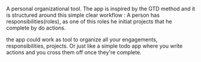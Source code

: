 A personal organizational tool.
The app is inspired by the GTD method and it is structured around this simple clear workflow : A person has responsibilities(roles), as one of this roles he initiat projects that he complete by do actions.

the app could work as tool to organize all your engagements, responsibilities, projects. 
Or just like a simple todo app where you write actions and you cross them off once they're complete.